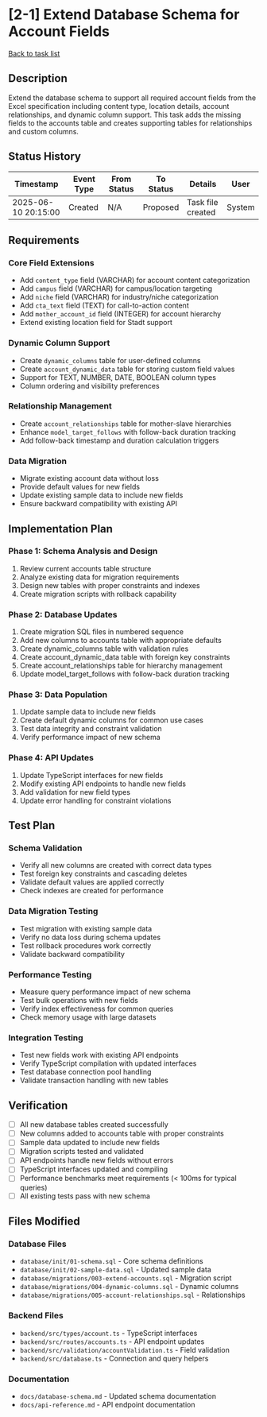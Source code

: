 # [2-1] Extend Database Schema for Account Fields

[Back to task list](./tasks.md)

## Description

Extend the database schema to support all required account fields from the Excel specification including content type, location details, account relationships, and dynamic column support. This task adds the missing fields to the accounts table and creates supporting tables for relationships and custom columns.

## Status History

| Timestamp | Event Type | From Status | To Status | Details | User |
|-----------|------------|-------------|-----------|---------|------|
| 2025-06-10 20:15:00 | Created | N/A | Proposed | Task file created | System |

## Requirements

### Core Field Extensions
- Add `content_type` field (VARCHAR) for account content categorization
- Add `campus` field (VARCHAR) for campus/location targeting
- Add `niche` field (VARCHAR) for industry/niche categorization  
- Add `cta_text` field (TEXT) for call-to-action content
- Add `mother_account_id` field (INTEGER) for account hierarchy
- Extend existing location field for Stadt support

### Dynamic Column Support
- Create `dynamic_columns` table for user-defined columns
- Create `account_dynamic_data` table for storing custom field values
- Support for TEXT, NUMBER, DATE, BOOLEAN column types
- Column ordering and visibility preferences

### Relationship Management
- Create `account_relationships` table for mother-slave hierarchies
- Enhance `model_target_follows` with follow-back duration tracking
- Add follow-back timestamp and duration calculation triggers

### Data Migration
- Migrate existing account data without loss
- Provide default values for new fields
- Update existing sample data to include new fields
- Ensure backward compatibility with existing API

## Implementation Plan

### Phase 1: Schema Analysis and Design
1. Review current accounts table structure
2. Analyze existing data for migration requirements
3. Design new tables with proper constraints and indexes
4. Create migration scripts with rollback capability

### Phase 2: Database Updates
1. Create migration SQL files in numbered sequence
2. Add new columns to accounts table with appropriate defaults
3. Create dynamic_columns table with validation rules
4. Create account_dynamic_data table with foreign key constraints
5. Create account_relationships table for hierarchy management
6. Update model_target_follows with follow-back duration tracking

### Phase 3: Data Population
1. Update sample data to include new fields
2. Create default dynamic columns for common use cases
3. Test data integrity and constraint validation
4. Verify performance impact of new schema

### Phase 4: API Updates
1. Update TypeScript interfaces for new fields
2. Modify existing API endpoints to handle new fields
3. Add validation for new field types
4. Update error handling for constraint violations

## Test Plan

### Schema Validation
- Verify all new columns are created with correct data types
- Test foreign key constraints and cascading deletes
- Validate default values are applied correctly
- Check indexes are created for performance

### Data Migration Testing
- Test migration with existing sample data
- Verify no data loss during schema updates
- Test rollback procedures work correctly
- Validate backward compatibility

### Performance Testing
- Measure query performance impact of new schema
- Test bulk operations with new fields
- Verify index effectiveness for common queries
- Check memory usage with large datasets

### Integration Testing
- Test new fields work with existing API endpoints
- Verify TypeScript compilation with updated interfaces
- Test database connection pool handling
- Validate transaction handling with new tables

## Verification

- [ ] All new database tables created successfully
- [ ] New columns added to accounts table with proper constraints
- [ ] Sample data updated to include new fields
- [ ] Migration scripts tested and validated
- [ ] API endpoints handle new fields without errors
- [ ] TypeScript interfaces updated and compiling
- [ ] Performance benchmarks meet requirements (< 100ms for typical queries)
- [ ] All existing tests pass with new schema

## Files Modified

### Database Files
- `database/init/01-schema.sql` - Core schema definitions
- `database/init/02-sample-data.sql` - Updated sample data
- `database/migrations/003-extend-accounts.sql` - Migration script
- `database/migrations/004-dynamic-columns.sql` - Dynamic columns
- `database/migrations/005-account-relationships.sql` - Relationships

### Backend Files
- `backend/src/types/account.ts` - TypeScript interfaces
- `backend/src/routes/accounts.ts` - API endpoint updates
- `backend/src/validation/accountValidation.ts` - Field validation
- `backend/src/database.ts` - Connection and query helpers

### Documentation
- `docs/database-schema.md` - Updated schema documentation
- `docs/api-reference.md` - API endpoint documentation 